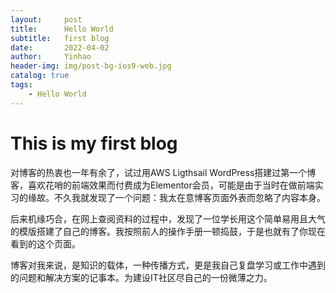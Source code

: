 ```yaml
---
layout:     post
title:      Hello World
subtitle:   first blog
date:       2022-04-02
author:     Yinhao
header-img: img/post-bg-ios9-web.jpg
catalog: true
tags:
    - Hello World
---
```


# This is my first blog
对博客的热衷也一年有余了，试过用AWS Ligthsail WordPress搭建过第一个博客，喜欢花哨的前端效果而付费成为Elementor会员，可能是由于当时在做前端实习的缘故。不久我就发现了一个问题：我太在意博客页面外表而忽略了内容本身。

后来机缘巧合，在网上查阅资料的过程中，发现了一位学长用这个简单易用且大气的模版搭建了自己的博客。我按照前人的操作手册一顿捣鼓，于是也就有了你现在看到的这个页面。

博客对我来说，是知识的载体，一种传播方式，更是我自己复盘学习或工作中遇到的问题和解决方案的记事本。为建设IT社区尽自己的一份微薄之力。